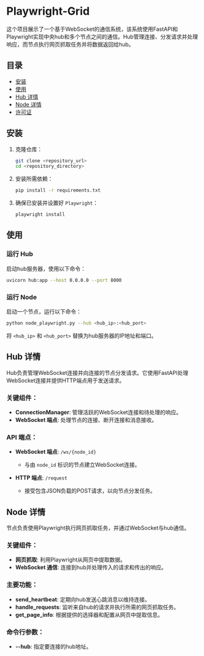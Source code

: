 # Playwright-Grid

这个项目展示了一个基于WebSocket的通信系统，该系统使用FastAPI和Playwright实现中央hub和多个节点之间的通信。Hub管理连接、分发请求并处理响应，而节点执行网页抓取任务并将数据返回给hub。

## 目录

- [安装](#安装)
- [使用](#使用)
- [Hub 详情](#hub-详情)
- [Node 详情](#node-详情)
- [许可证](#许可证)

## 安装

1. 克隆仓库：
    ```bash
    git clone <repository_url>
    cd <repository_directory>
    ```

2. 安装所需依赖：
    ```bash
    pip install -r requirements.txt
    ```

3. 确保已安装并设置好 `Playwright`：
    ```bash
    playwright install
    ```

## 使用

### 运行 Hub

启动hub服务器，使用以下命令：
```bash
uvicorn hub:app --host 0.0.0.0 --port 8000
```

### 运行 Node

启动一个节点，运行以下命令：
```bash
python node_playwright.py --hub <hub_ip>:<hub_port>
```
将 `<hub_ip>` 和 `<hub_port>` 替换为hub服务器的IP地址和端口。

## Hub 详情

Hub负责管理WebSocket连接并向连接的节点分发请求。它使用FastAPI处理WebSocket连接并提供HTTP端点用于发送请求。

### 关键组件：

- **ConnectionManager**: 管理活跃的WebSocket连接和待处理的响应。
- **WebSocket 端点**: 处理节点的连接、断开连接和消息接收。

### API 端点：

- **WebSocket 端点**: `/ws/{node_id}`
    - 与由 `node_id` 标识的节点建立WebSocket连接。

- **HTTP 端点**: `/request`
    - 接受包含JSON负载的POST请求，以向节点分发任务。

## Node 详情

节点负责使用Playwright执行网页抓取任务，并通过WebSocket与hub通信。

### 关键组件：

- **网页抓取**: 利用Playwright从网页中提取数据。
- **WebSocket 通信**: 连接到hub并处理传入的请求和传出的响应。

### 主要功能：

- **send_heartbeat**: 定期向hub发送心跳消息以维持连接。
- **handle_requests**: 监听来自hub的请求并执行所需的网页抓取任务。
- **get_page_info**: 根据提供的选择器和配置从网页中提取信息。

### 命令行参数：

- **--hub**: 指定要连接的hub地址。

